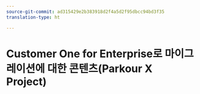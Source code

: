 ```yaml
---
source-git-commit: ad315429e2b383918d2f4a5d2f95dbcc94bd3f35
translation-type: ht

---
```

# Customer One for Enterprise로 마이그레이션에 대한 콘텐츠(Parkour X Project)
